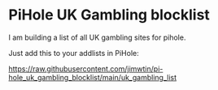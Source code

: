 # PiHole UK Gambling blocklist

I am building a list of all UK gambling sites for pihole.

Just add this to your addlists in PiHole:

https://raw.githubusercontent.com/jimwtin/pi-hole_uk_gambling_blocklist/main/uk_gambling_list
